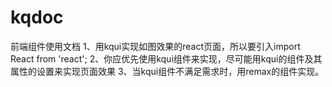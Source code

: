 # kqdoc
前端组件使用文档
1、用kqui实现如图效果的react页面，所以要引入import React from 'react';
2、你应优先使用kqui组件来实现，尽可能用kqui的组件及其属性的设置来实现页面效果
3、当kqui组件不满足需求时，用remax的组件实现。
